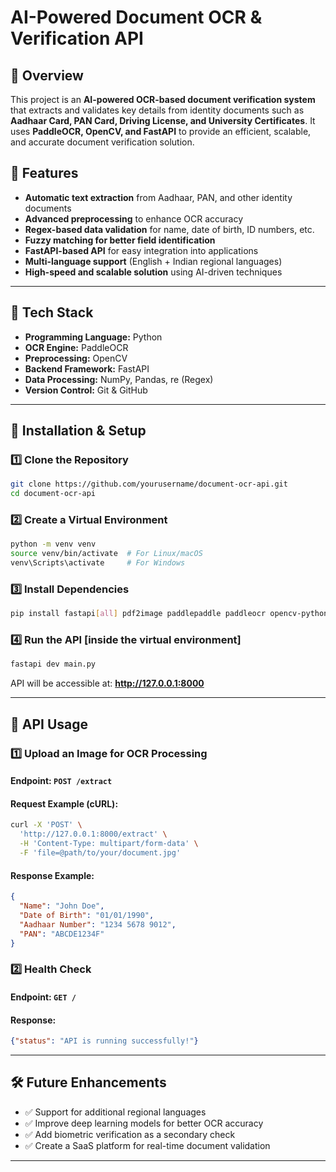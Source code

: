 # AI-Powered Document OCR & Verification API

## 📌 Overview
This project is an **AI-powered OCR-based document verification system** that extracts and validates key details from identity documents such as **Aadhaar Card, PAN Card, Driving License, and University Certificates**. It uses **PaddleOCR, OpenCV, and FastAPI** to provide an efficient, scalable, and accurate document verification solution.

## 🚀 Features
- **Automatic text extraction** from Aadhaar, PAN, and other identity documents
- **Advanced preprocessing** to enhance OCR accuracy
- **Regex-based data validation** for name, date of birth, ID numbers, etc.
- **Fuzzy matching for better field identification**
- **FastAPI-based API** for easy integration into applications
- **Multi-language support** (English + Indian regional languages)
- **High-speed and scalable solution** using AI-driven techniques

---

## 🔧 Tech Stack
- **Programming Language:** Python
- **OCR Engine:** PaddleOCR
- **Preprocessing:** OpenCV
- **Backend Framework:** FastAPI
- **Data Processing:** NumPy, Pandas, re (Regex)
- **Version Control:** Git & GitHub

---

## 📂 Installation & Setup
### 1️⃣ Clone the Repository
```sh
git clone https://github.com/yourusername/document-ocr-api.git
cd document-ocr-api
```

### 2️⃣ Create a Virtual Environment
```sh
python -m venv venv
source venv/bin/activate  # For Linux/macOS
venv\Scripts\activate     # For Windows
```

### 3️⃣ Install Dependencies
```sh
pip install fastapi[all] pdf2image paddlepaddle paddleocr opencv-python numpy pandas fuzzywuzzy python-Levenshtein
```

### 4️⃣ Run the API [inside the virtual environment]
```sh
fastapi dev main.py
```
API will be accessible at: **http://127.0.0.1:8000**

---

## 📜 API Usage
### **1️⃣ Upload an Image for OCR Processing**
#### **Endpoint:** `POST /extract`
#### **Request Example (cURL):**
```sh
curl -X 'POST' \
  'http://127.0.0.1:8000/extract' \
  -H 'Content-Type: multipart/form-data' \
  -F 'file=@path/to/your/document.jpg'
```
#### **Response Example:**
```json
{
  "Name": "John Doe",
  "Date of Birth": "01/01/1990",
  "Aadhaar Number": "1234 5678 9012",
  "PAN": "ABCDE1234F"
}
```

### **2️⃣ Health Check**
#### **Endpoint:** `GET /`
#### **Response:**
```json
{"status": "API is running successfully!"}
```

---

## 🛠 Future Enhancements
- ✅ Support for additional regional languages
- ✅ Improve deep learning models for better OCR accuracy
- ✅ Add biometric verification as a secondary check
- ✅ Create a SaaS platform for real-time document validation

---



